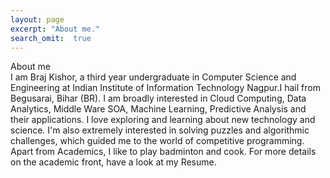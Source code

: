 ```yaml
--- 
layout: page
excerpt: "About me."
search_omit:  true
---
```


About me <br>
I am Braj Kishor, a third year undergraduate in Computer Science and Engineering at Indian Institute of Information Technology Nagpur.I hail from Begusarai, Bihar (BR). I am broadly interested in Cloud Computing, Data Analytics, Middle Ware SOA, Machine Learning, Predictive Analysis and their applications. I love exploring and learning about new technology and science. I'm also extremely interested in solving puzzles and algorithmic challenges, which guided me to the world of competitive programming.<br>
Apart from Academics, I like to play badminton and cook. For more details on the academic front, have a look at my Resume.


